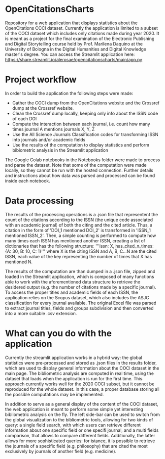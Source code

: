 # OpenCitationsCharts
Repository for a web application that displays statistics about the OpenCitations COCI dataset. Currently the application is limited to a subset of the COCI dataset which includes only citations made during year 2020. It is meant as a project for the final examination of the Electronic Publishing and Digital Storytelling course held by Prof. Marilena Daquino at the University of Bologna in the Digital Humanities and Digital Knowledge master's degree. 
You can access the Streamlit application here: https://share.streamlit.io/alerosae/opencitationscharts/main/app.py


# Project workflow
In order to build the application the following steps were made:
<ul>
<li>Gather the COCI dump from the OpenCitations website and the Crossref dump at the Crossref website.</li>
<li>Clean the Crossref dump locally, keeping only info about the ISSN code of each DOI </li>
<li>Compute the interaction between each journal, i.e. count how many times journal A mentions journals X, Y, Z</li>
<li>Use the All Science Journals Classification codes for transforming ISSN into journals and/or academic fields</li>
<li>Use the results of the computation to display statistics and perform bibiometric analysis in the Streamlit application</li>
</ul>

The Google Colab notebooks in the Notebooks folder were made to process and parse the dataset. Note that some of the computation were made locally, so they cannot be run with the hosted connection. Further details and instructions about how data was parsed and processed can be found inside each notebook. 

# Data processing
The results of the processing operations is a .json file that representent the count of the citations according to the ISSN (the unique code associated with an academic journal) of both the citing and the cited article. Thus, a citation in the form of 'DOI_1 mentioned DOI_2' is transformed in 'ISSN_1 mentioned ISSN_2'. Then, a simple counting is performed to compute how many times each ISSN has mentioned another ISSN, creating a list of dictionaries that has the following structure:
'''issn: X, has_cited_n_times: {A: 30, B: 10, C: 1}'''
where X is the citing ISSN and A, B, C...N are the cited ISSN, each value of the key representing the number of times that X has mentioned N.

The results of the computation are than dumped in a .json file, zipped and loaded in the Streamlit application, which is composed of many functions able to work with the aforementioned data structure to retrieve the desidered output (e.g. the number of citations made by a specific journal). To access the proper titles and academic fields of each ISSN, the application relies on the Scopus dataset, which also includes the ASJC classification for every journal available. The original Excel file was parsed to extract journal titles, fields and groups subdivision and then converted into a more suitable .csv extension. 
# What can you do with the application
Currently the streamlit application works in a hybrid way: the global statistics were pre-processed and stored as .json files in the results folder, which are used to display general information about the COCI dataset in the main page. The bibliometric analysis are computed in real time, using the dataset that loads when the application is run for the first time. This approach currently works well for the 2020 COCI subset, but it cannot be reproduced for the whole dataset. In this case, a proper database storing all the possible computations may be implemented. 

In addition to serve as a general display of the content of the COCI dataset, the web application is meant to perform some simple yet interesting bibliometric analysis on the fly. The left side-bar can be used to switch from the global visualization to the bibliometric tools, allowing for two kinds of query: a single field search, with which users can retrieve different information about one specific field or one specifi journal, and a multi fields comparison, that allows to compare different fields. Additionally, the latter allows for more sophisticated queries: for istance, it is possible to retrieve the journals of a specific field (e.g. philosophy) that are cited the most exclusively by journals of another field (e.g. medicine). 

